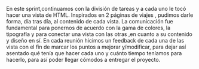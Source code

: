 En este sprint,continuamos con la división de tareas y a cada uno  le tocó hacer una vista de HTML. 
Inspirados en 2 páginas de viajes , pudimos darle forma, día tras día, al contenido de cada vista. La comunicación fue fundamental para ponernos de acuerdo con la gama de colores,  la tipografía y para conectar una vista con las otras ,en cuanto a su contenido y diseño en sí. 
En cada reunión hicimos un feedback de cada una de las vista con el fin de marcar los puntos a mejorar y/modificar, para dejar así asentado qué tenía que hacer cada uno  y cuánto tiempo teníamos para hacerlo, para así poder llegar cómodos a entregar el proyecto.  